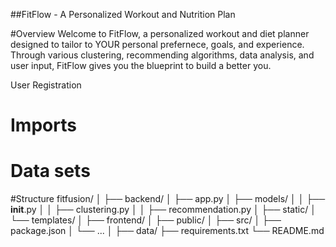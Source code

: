 ##FitFlow - A Personalized Workout and Nutrition Plan 

#Overview
Welcome to FitFlow, a personalized workout and diet planner designed to tailor to YOUR personal prefernece, goals, and experience. Through various clustering, recommending algorithms, data analysis, and user input, FitFlow gives you the blueprint to build a better you. 

User Registration
# Imports

# Data sets

#Structure
fitfusion/
│
├── backend/
│   ├── app.py
│   ├── models/
│   │   ├── __init__.py
│   │   ├── clustering.py
│   │   ├── recommendation.py
│   ├── static/
│   └── templates/
│
├── frontend/
│   ├── public/
│   ├── src/
│   ├── package.json
│   └── ...
│
├── data/
├── requirements.txt
└── README.md
